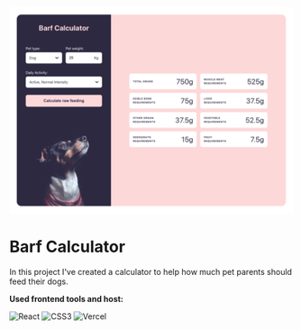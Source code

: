 ![Barf Calculator website screenshot](./public/barf_calculator_screenshot.png "Barf Calculator website screenshot")

# Barf Calculator

In this project I've created a calculator to help how much pet parents should feed their dogs.

**Used frontend tools and host:**

![React](https://img.shields.io/badge/React-20232A?style=for-the-badge&logo=react&logoColor=61DAFB)
![CSS3](https://img.shields.io/badge/css3-%231572B6.svg?style=for-the-badge&logo=css3&logoColor=white)
![Vercel](https://img.shields.io/badge/vercel-%23000000.svg?style=for-the-badge&logo=vercel&logoColor=white)